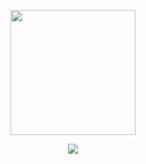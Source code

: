 <p align="center">
  <img src="https://github.com/user-attachments/assets/55944a84-e307-41be-962a-95bb6960e2b9" width="200">
</p>
<p align="center">
  <img src="https://github.com/user-attachments/assets/d119c042-0b09-4f56-8797-b0d08b01cc41">
</p>
